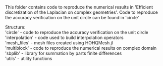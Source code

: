 This folder contains code to reproduce the numerical results in 'Efficient discretization of the Laplacian on complex geometries'. Code to reproduce the accuracy verification on the unit circle can be found in 'circle' 

Structure:  
'circle' - code to reproduce the accuracy verification on the unit circle  
'interpolation' - code used to build interpolation operators  
'mesh_files' - mesh files created using HOHQMesh.jl  
'multiblock' - code to reproduce the numerical results on complex domain  
'sbplib' - library for summation by parts finite differences  
'utils' - utility functions  